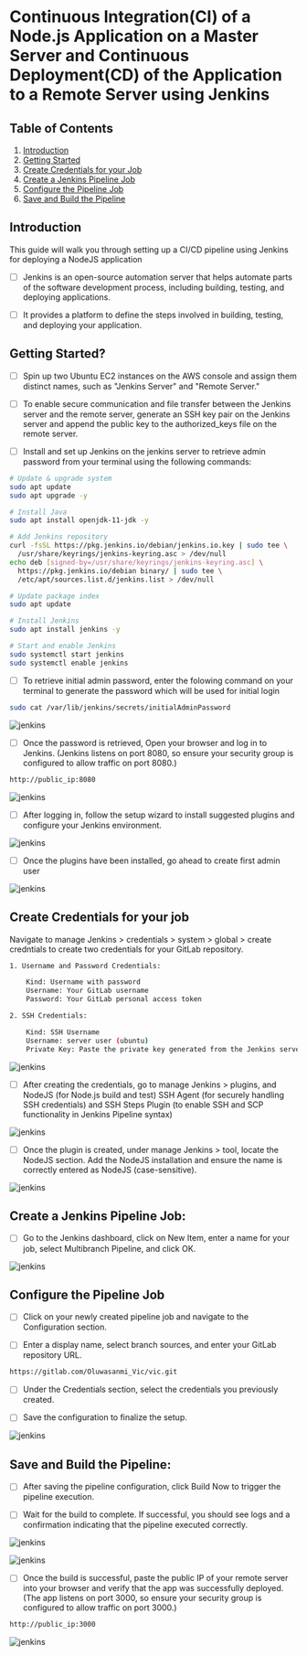 # Continuous Integration(CI) of a Node.js Application on a Master Server and Continuous Deployment(CD) of the Application to a Remote Server using Jenkins

## Table of Contents
1. [Introduction](#introduction)
2. [Getting Started](#getting-started)
3. [Create Credentials for your Job](#create-credentials-for-your-job)
4. [Create a Jenkins Pipeline Job](#create-a-jenkins-pipeline-job)
5. [Configure the Pipeline Job](#configure-the-pipeline-job)
6. [Save and Build the Pipeline](#save-and-build-the-pipeline)
 
## Introduction
This guide will walk you through setting up a CI/CD pipeline using Jenkins for deploying a NodeJS application

- [ ] Jenkins is an open-source automation server that helps automate parts of the software development process, including building, testing, and deploying applications.

- [ ] It provides a platform to define the steps involved in building, testing, and deploying your application.

## Getting Started?
- [ ] Spin up two Ubuntu EC2 instances on the AWS console and assign them distinct names, such as "Jenkins Server" and "Remote Server."

- [ ] To enable secure communication and file transfer between the Jenkins server and the remote server, generate an SSH key pair on the Jenkins server and append the public key to the authorized_keys file on the remote server.

- [ ] Install and set up Jenkins on the jenkins server to retrieve admin password from your terminal using the following commands:
```bash
# Update & upgrade system
sudo apt update
sudo apt upgrade -y

# Install Java
sudo apt install openjdk-11-jdk -y

# Add Jenkins repository
curl -fsSL https://pkg.jenkins.io/debian/jenkins.io.key | sudo tee \
  /usr/share/keyrings/jenkins-keyring.asc > /dev/null
echo deb [signed-by=/usr/share/keyrings/jenkins-keyring.asc] \
  https://pkg.jenkins.io/debian binary/ | sudo tee \
  /etc/apt/sources.list.d/jenkins.list > /dev/null

# Update package index
sudo apt update

# Install Jenkins
sudo apt install jenkins -y

# Start and enable Jenkins
sudo systemctl start jenkins
sudo systemctl enable jenkins
```

- [ ] To retrieve initial admin password, enter the folowing command on your terminal to generate the password which will be used for initial login

```bash
sudo cat /var/lib/jenkins/secrets/initialAdminPassword
```

![jenkins](images/12.png)


- [ ] Once the password is retrieved, Open your browser and log in to Jenkins. (Jenkins listens on port 8080, so ensure your security group is configured to allow traffic on port 8080.)

```bash
http://public_ip:8080
```

![jenkins](images/1.png)

- [ ] After logging in, follow the setup wizard to install suggested plugins and configure your Jenkins environment.

![jenkins](images/2.png)
- [ ] Once the plugins have been installed, go ahead to create first admin user

![jenkins](images/3.png)

## Create Credentials for your job 

Navigate to manage Jenkins > credentials > system > global > create credntials to create two credentials for your GitLab repository. 

```bash
1. Username and Password Credentials:

    Kind: Username with password
    Username: Your GitLab username
    Password: Your GitLab personal access token

2. SSH Credentials:

    Kind: SSH Username
    Username: server user (ubuntu)
    Private Key: Paste the private key generated from the Jenkins server
```

![jenkins](images/7.png)

- [ ] After creating the credentials, go to manage Jenkins > plugins, and NodeJS (for Node.js build and test) SSH Agent (for securely handling SSH credentials) and SSH Steps Plugin (to enable SSH and SCP functionality in Jenkins Pipeline syntax)

![jenkins](images/5.png)

- [ ] Once the plugin is created, under manage Jenkins > tool, locate the NodeJS section. Add the NodeJS installation and ensure the name is correctly entered as NodeJS (case-sensitive).

![jenkins](images/8.png)

## Create a Jenkins Pipeline Job:

- [ ] Go to the Jenkins dashboard, click on New Item, enter a name for your job, select Multibranch Pipeline, and click OK.

![jenkins](images/10.png)


## Configure the Pipeline Job

- [ ] Click on your newly created pipeline job and navigate to the Configuration section.

- [ ] Enter a display name, select branch sources, and enter your GitLab repository URL.

```bash
https://gitlab.com/Oluwasanmi_Vic/vic.git
```

- [ ] Under the Credentials section, select the credentials you previously created.

- [ ] Save the configuration to finalize the setup.

![jenkins](images/9.png)

## Save and Build the Pipeline:

- [ ] After saving the pipeline configuration, click Build Now to trigger the pipeline execution.

- [ ] Wait for the build to complete. If successful, you should see logs and a confirmation indicating that the pipeline executed correctly.

![jenkins](images/11.png)

![jenkins](images/6.png)

- [ ] Once the build is successful, paste the public IP of your remote server into your browser and verify that the app was successfully deployed. (The app listens on port 3000, so ensure your security group is configured to allow traffic on port 3000.)

```bash
http://public_ip:3000
```

![jenkins](images/13.png)